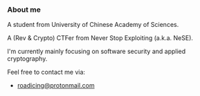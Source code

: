 ### About me

A student from University of Chinese Academy of Sciences.

A (Rev & Crypto) CTFer from Never Stop Exploiting (a.k.a. NeSE).

I'm currently mainly focusing on software security and applied cryptography.

Feel free to contact me via:
- roadicing@protonmail.com

<!--
**roadicing/roadicing** is a ✨ _special_ ✨ repository because its `README.md` (this file) appears on your GitHub profile.

Here are some ideas to get you started:

- 🔭 I’m currently working on ...
- 🌱 I’m currently learning ...
- 👯 I’m looking to collaborate on ...
- 🤔 I’m looking for help with ...
- 💬 Ask me about ...
- 📫 How to reach me: ...
- 😄 Pronouns: ...
- ⚡ Fun fact: ...
-->
